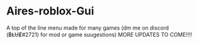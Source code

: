 # Aires-roblox-Gui
A top of the line menu made for many games (dm me on discord (฿ⱠɄɆ#2721) for mod or game suugestions) MORE UPDATES TO COME!!!!

